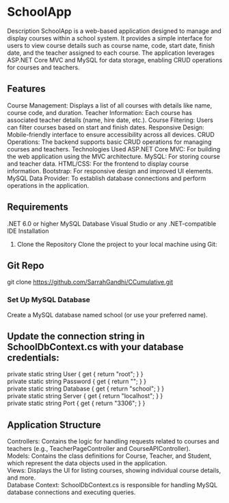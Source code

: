 # SchoolApp

Description
SchoolApp is a web-based application designed to manage and display courses within a school system. It provides a simple interface for users to view course details such as course name, code, start date, finish date, and the teacher assigned to each course. The application leverages ASP.NET Core MVC and MySQL for data storage, enabling CRUD operations for courses and teachers.

## Features

Course Management: Displays a list of all courses with details like name, course code, and duration.
Teacher Information: Each course has associated teacher details (name, hire date, etc.).
Course Filtering: Users can filter courses based on start and finish dates.
Responsive Design: Mobile-friendly interface to ensure accessibility across all devices.
CRUD Operations: The backend supports basic CRUD operations for managing courses and teachers.
Technologies Used
ASP.NET Core MVC: For building the web application using the MVC architecture.
MySQL: For storing course and teacher data.
HTML/CSS: For the frontend to display course information.
Bootstrap: For responsive design and improved UI elements.
MySQL Data Provider: To establish database connections and perform operations in the application.

## Requirements

.NET 6.0 or higher
MySQL Database
Visual Studio or any .NET-compatible IDE
Installation

1. Clone the Repository
   Clone the project to your local machine using Git:

## Git Repo

git clone https://github.com/SarrahGandhi/CCumulative.git

### Set Up MySQL Database

Create a MySQL database named school (or use your preferred name).

## Update the connection string in SchoolDbContext.cs with your database credentials:

private static string User { get { return "root"; } } <br>
private static string Password { get { return ""; } } <br>
private static string Database { get { return "school"; } } <br>
private static string Server { get { return "localhost"; } } <br>
private static string Port { get { return "3306"; } } <br>

## Application Structure

Controllers: Contains the logic for handling requests related to courses and teachers (e.g., TeacherPageController and CourseAPIController).<br>
Models: Contains the class definitions for Course, Teacher, and Student, which represent the data objects used in the application. <br>
Views: Displays the UI for listing courses, showing individual course details, and more. <br>
Database Context: SchoolDbContext.cs is responsible for handling MySQL database connections and executing queries. <br>
